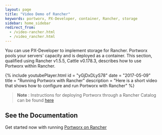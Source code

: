 ```yaml
---
layout: page
title: "Video Demo of Rancher"
keywords: portworx, PX-Developer, container, Rancher, storage
sidebar: home_sidebar
redirect_from:
  - /video-rancher.html
  - /video_rancher.html
---
```


You can use PX-Developer to implement storage for Rancher. Portworx pools your servers' capacity and is deployed as a container.
This section, qualified using Rancher v1.5.5, Cattle v0.178.3, describes how to use Portworx within Rancher.

{%
    include youtubePlayer.html
    id = "yGjDxDLyS78"
    date = "2017-05-09"
    title = "Running Portworx with Rancher"
    description = "Here is a short video that shows how to configure and run Portworx with Rancher"
%}

>**Note** : Instructions for deploying Portworx through a Rancher Catalog can be found [here](https://github.com/portworx/rancher)

## See the Documentation
Get started now with running [Portworx on Rancher](/scheduler/rancher/install.html)
